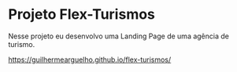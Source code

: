 # Projeto Flex-Turismos
 
Nesse projeto eu desenvolvo uma Landing Page de uma agência de turismo.

https://guilhermearguelho.github.io/flex-turismos/
